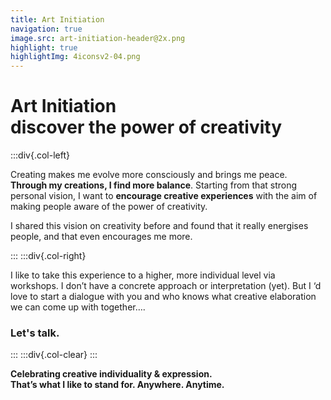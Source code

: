```yaml
---
title: Art Initiation
navigation: true
image.src: art-initiation-header@2x.png
highlight: true
highlightImg: 4iconsv2-04.png
---
```


# Art Initiation<br>discover the power of creativity

:::div{.col-left}

Creating makes me evolve more consciously and brings me peace. **Through my creations, I find more balance**. Starting from that strong personal vision, I want to **encourage creative experiences** with the aim of making people aware of the power of creativity.

I shared this vision on creativity before and found that it really energises people, and that even encourages me more.

:::
:::div{.col-right}

I like to take this experience to a higher, more individual level via workshops. I don’t have a concrete approach or interpretation (yet). But I ‘d love to start a dialogue with you and who knows what creative elaboration we can come up with together….

### Let's talk. 
:::
:::div{.col-clear}
:::

**Celebrating creative individuality & expression.**<br>
**That’s what I like to stand for. Anywhere. Anytime.**   
